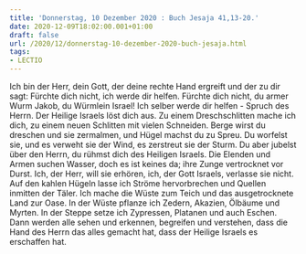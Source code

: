```yaml
---
title: 'Donnerstag, 10 Dezember 2020 : Buch Jesaja 41,13-20.'
date: 2020-12-09T18:02:00.001+01:00
draft: false
url: /2020/12/donnerstag-10-dezember-2020-buch-jesaja.html
tags: 
- LECTIO
---
```


Ich bin der Herr, dein Gott, der deine rechte Hand ergreift und der zu dir sagt: Fürchte dich nicht, ich werde dir helfen. Fürchte dich nicht, du armer Wurm Jakob, du Würmlein Israel! Ich selber werde dir helfen - Spruch des Herrn. Der Heilige Israels löst dich aus. Zu einem Dreschschlitten mache ich dich, zu einem neuen Schlitten mit vielen Schneiden. Berge wirst du dreschen und sie zermalmen, und Hügel machst du zu Spreu. Du worfelst sie, und es verweht sie der Wind, es zerstreut sie der Sturm. Du aber jubelst über den Herrn, du rühmst dich des Heiligen Israels. Die Elenden und Armen suchen Wasser, doch es ist keines da; ihre Zunge vertrocknet vor Durst. Ich, der Herr, will sie erhören, ich, der Gott Israels, verlasse sie nicht. Auf den kahlen Hügeln lasse ich Ströme hervorbrechen und Quellen inmitten der Täler. Ich mache die Wüste zum Teich und das ausgetrocknete Land zur Oase. In der Wüste pflanze ich Zedern, Akazien, Ölbäume und Myrten. In der Steppe setze ich Zypressen, Platanen und auch Eschen. Dann werden alle sehen und erkennen, begreifen und verstehen, dass die Hand des Herrn das alles gemacht hat, dass der Heilige Israels es erschaffen hat.